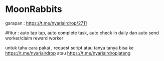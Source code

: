 # MoonRabbits

garapan : https://t.me/nyariairdrop/2711

#fitur : auto tap tap, auto complete task, auto check in daily dan auto send worker/claim reward worker

untuk tahu cara pakai , request script atau tanya tanya bisa ke https://t.me/nyariairdrop atau https://t.me/nyariairdropjateng
